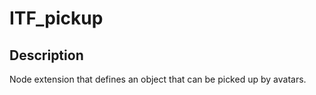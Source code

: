 # ITF_pickup

## Description

Node extension that defines an object that can be picked up by avatars.
